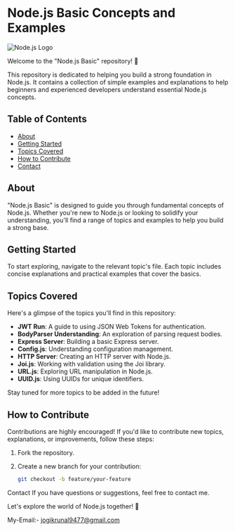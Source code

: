 # Node.js Basic Concepts and Examples

![Node.js Logo](https://nodejs.org/static/images/logo.svg)

Welcome to the "Node.js Basic" repository! 🚀

This repository is dedicated to helping you build a strong foundation in Node.js. It contains a collection of simple examples and explanations to help beginners and experienced developers understand essential Node.js concepts.

## Table of Contents

- [About](#about)
- [Getting Started](#getting-started)
- [Topics Covered](#topics-covered)
- [How to Contribute](#how-to-contribute)
- [Contact](#contact)

## About

"Node.js Basic" is designed to guide you through fundamental concepts of Node.js. Whether you're new to Node.js or looking to solidify your understanding, you'll find a range of topics and examples to help you build a strong base.

## Getting Started

To start exploring, navigate to the relevant topic's file. Each topic includes concise explanations and practical examples that cover the basics.

## Topics Covered

Here's a glimpse of the topics you'll find in this repository:

- **JWT Run**: A guide to using JSON Web Tokens for authentication.
- **BodyParser Understanding**: An exploration of parsing request bodies.
- **Express Server**: Building a basic Express server.
- **Config.js**: Understanding configuration management.
- **HTTP Server**: Creating an HTTP server with Node.js.
- **Joi.js**: Working with validation using the Joi library.
- **URL.js**: Exploring URL manipulation in Node.js.
- **UUID.js**: Using UUIDs for unique identifiers.

Stay tuned for more topics to be added in the future!

## How to Contribute

Contributions are highly encouraged! If you'd like to contribute new topics, explanations, or improvements, follow these steps:

1. Fork the repository.

2. Create a new branch for your contribution:
   ```sh
   git checkout -b feature/your-feature
Contact
If you have questions or suggestions, feel free to contact me.

Let's explore the world of Node.js together! 🌟

My-Email:- jogikrunal9477@gmail.com
